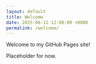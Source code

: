 ```yaml
---
layout: default
title: Welcome
date: 2025-06-12 12:00:00 +0800
permalink: /welcome/
---
```


Welcome to my GitHub Pages site!

Placeholder for now.
